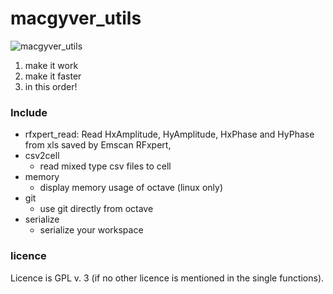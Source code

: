 macgyver_utils
==============

![macgyver_utils](https://raw.github.com/octave-de/macgyver_utils/master/macgyver_utils.png)

1. make it work
2. make it faster
3. in this order!

### Include

* rfxpert_read: Read HxAmplitude, HyAmplitude, HxPhase and HyPhase
  from xls saved by Emscan RFxpert,
* csv2cell
  * read mixed type csv files to cell
* memory
  * display memory usage of octave (linux only)
* git
  * use git directly from octave
* serialize
  * serialize your workspace

### licence

Licence is GPL v. 3 (if no other licence is mentioned in the single functions).
